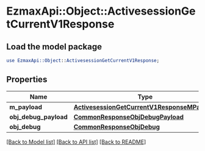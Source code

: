 # EzmaxApi::Object::ActivesessionGetCurrentV1Response

## Load the model package
```perl
use EzmaxApi::Object::ActivesessionGetCurrentV1Response;
```

## Properties
Name | Type | Description | Notes
------------ | ------------- | ------------- | -------------
**m_payload** | [**ActivesessionGetCurrentV1ResponseMPayload**](ActivesessionGetCurrentV1ResponseMPayload.md) |  | 
**obj_debug_payload** | [**CommonResponseObjDebugPayload**](CommonResponseObjDebugPayload.md) |  | [optional] 
**obj_debug** | [**CommonResponseObjDebug**](CommonResponseObjDebug.md) |  | [optional] 

[[Back to Model list]](../README.md#documentation-for-models) [[Back to API list]](../README.md#documentation-for-api-endpoints) [[Back to README]](../README.md)


